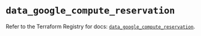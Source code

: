 # `data_google_compute_reservation`

Refer to the Terraform Registry for docs: [`data_google_compute_reservation`](https://registry.terraform.io/providers/hashicorp/google/6.3.0/docs/data-sources/compute_reservation).
